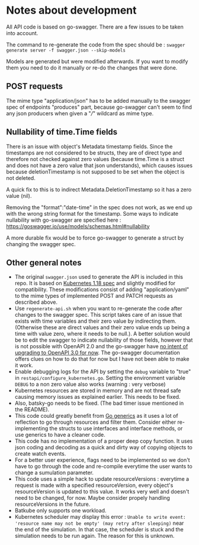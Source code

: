 # Notes about development

All API code is based on go-swagger. There are a few issues to be taken into account.

The command to re-generate the code from the spec should be :
`swagger generate server -f swagger.json --skip-models`

Models are generated but were modified afterwards. If you want to modify them
you need to do it manually or re-do the changes that were done.

## POST requests

The mime type "application/json" has to be added manually to
the swagger spec of endpoints "produces" part, because go-swagger can't seem
to find any json producers when given a "*/*" wildcard as mime type.

## Nullability of time.Time fields

There is an issue with object's Metadata timestamp fields. Since the timestamps
are not considered to be structs, they are of direct type and therefore not
checked against zero values (because time.Time is a struct and does not have a
zero value that json understands), which causes issues because
deletionTimestamp is not supposed to be set when the object is not deleted.

A quick fix to this is to indirect Metadata.DeletionTimestamp so it has a zero
value (nil).

Removing the "format":"date-time" in the spec does not work, as we end up with
the wrong string format for the timestamp.
Some ways to indicate nullability with go-swagger are specified here : https://goswagger.io/use/models/schemas.html#nullability

A more durable fix would be to force go-swagger to generate a struct by
changing the swagger spec.

## Other general notes

- The original `swagger.json` used to generate the API is included in this
    repo. It is based on [Kubernetes 1.18
    spec](https://github.com/kubernetes/kubernetes/blob/release-1.18/api/openapi-spec/swagger.json)
    and slightly modified for compatibility. These modifications consist of
    adding "application/yaml" to the mime types of implemented POST and PATCH
    requests as described above.
- Use `regenerate-api.sh` when you want to re-generate the code after changes
    to the swagger spec. This script takes care of an issue that exists with
    time variables and their zero value by indirecting them. (Otherwise these
    are direct values and their zero value ends up being a time with value
    zero, where it needs to be null.). A better solution would be to edit the
    swagger to indicate nullability of those fields, however that is not
    possible with OpenAPI 2.0 and the go-swagger have [no intent of upgrading
    to OpenAPI 3.0 for
    now](https://github.com/go-swagger/go-swagger/issues/1122). The go-swagger
    documentation offers clues on how to do that for now but I have not been
    able to make it work.
- Enable debugging logs for the API by setting the `debug` variable to "true"
    in `restapi/configure_kubernetes.go`. Setting the environment variable
    `DEBUG` to a non zero value also works (warning : very verbose)
- Kubernetes resources are stored in memory and are not thread safe causing
    memory issues as explained earlier. This needs to be fixed.
- Also, batsky-go needs to be fixed. (The bad timer issue mentioned in the README).
- This code could greatly benefit from [Go
    generics](https://blog.golang.org/generics-next-step) as it uses a lot of
    reflection to go through resources and filter them. Consider either
    re-implementing the structs to use interfaces and interface methods, or use
    generics to have a cleaner code.
- This code has no implementation of a proper deep copy function. It uses json
    coding and decoding as a quick and dirty way of copying objects to create
    watch events.
- For a better user experience, flags need to be implemented so we don't have
    to go through the code and re-compile everytime the user wants to change a
    sumulation parameter.
- This code uses a simple hack to update resourceVersions : everytime a request
    is made with a specified resourceVersion, every object's resourceVersion is
    updated to this value. It works very well and doesn't need to be changed,
    for now. Maybe consider propely handling resourceVersions in the future.
- Batkube only supports one workload.
- Kubernetes scheduler may display this error : `Unable to write event:
    'resource name may not be empty' (may retry after sleeping)` near the end
    of the simulation. In that case, the scheduler is stuck and the simulation
    needs to be run again. The reason for this is unknown.
